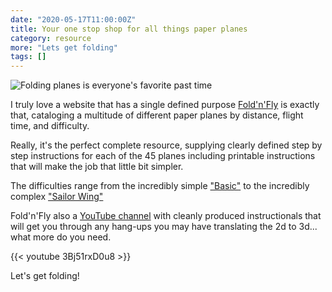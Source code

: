 ```yaml
---
date: "2020-05-17T11:00:00Z"
title: Your one stop shop for all things paper planes
category: resource
more: "Lets get folding"
tags: []
---
```


![Folding planes is everyone's favorite past time](<https://tiw.accelerator.net/planes.png;resize(450,400,fit)/quantize(16)/quality(20).png>)

I truly love a website that has a single defined purpose [Fold'n'Fly](https://www.foldnfly.com/) is exactly that, cataloging a multitude of different paper planes by distance, flight time, and difficulty.

<!--more-->

Really, it's the perfect complete resource, supplying clearly defined step by step instructions for each of the 45 planes including printable instructions that will make the job that little bit simpler.

The difficulties range from the incredibly simple ["Basic"](https://www.foldnfly.com/0.html#The-Basic) to the incredibly complex ["Sailor Wing"](https://www.foldnfly.com/28.html#Sailor-Wing-Plane)

Fold'n'Fly also a [YouTube channel](https://www.youtube.com/user/Foldnflycom/) with cleanly produced instructionals that will get you through any hang-ups you may have translating the 2d to 3d... what more do you need.

{{< youtube 3Bj51rxD0u8 >}}

Let's get folding!
